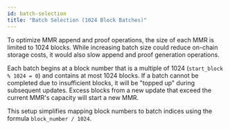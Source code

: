 ```yaml
---
id: batch-selection
title: "Batch Selection (1024 Block Batches)"
---
```


To optimize MMR append and proof operations, the size of each MMR is limited to 1024 blocks. While increasing batch size could reduce on-chain storage costs, it would also slow append and proof generation operations.

Each batch begins at a block number that is a multiple of 1024 (`start_block % 1024 = 0`) and contains at most 1024 blocks. If a batch cannot be completed due to insufficient blocks, it will be "topped up" during subsequent updates. Excess blocks from a new update that exceed the current MMR's capacity will start a new MMR.

This setup simplifies mapping block numbers to batch indices using the formula `block_number / 1024`.
